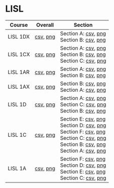 # LISL

| Course | Overall | Section |
| ------ | ------- | ------- |
| LISL 1DX | [csv](https://github.com/UCSD-Historical-Enrollment-Data//Users/ryanbatubara/Desktop/2024Spring/blob/main/overall/LISL%201DX.csv), [png](https://raw.githubusercontent.com/UCSD-Historical-Enrollment-Data//Users/ryanbatubara/Desktop/2024Spring/main/plot_overall/LISL%201DX.png) | Section A: [csv](https://github.com/UCSD-Historical-Enrollment-Data//Users/ryanbatubara/Desktop/2024Spring/blob/main/section/LISL%201DX_A.csv), [png](https://raw.githubusercontent.com/UCSD-Historical-Enrollment-Data//Users/ryanbatubara/Desktop/2024Spring/main/plot_section/LISL%201DX_A.png)<br>Section B: [csv](https://github.com/UCSD-Historical-Enrollment-Data//Users/ryanbatubara/Desktop/2024Spring/blob/main/section/LISL%201DX_B.csv), [png](https://raw.githubusercontent.com/UCSD-Historical-Enrollment-Data//Users/ryanbatubara/Desktop/2024Spring/main/plot_section/LISL%201DX_B.png) |
| LISL 1CX | [csv](https://github.com/UCSD-Historical-Enrollment-Data//Users/ryanbatubara/Desktop/2024Spring/blob/main/overall/LISL%201CX.csv), [png](https://raw.githubusercontent.com/UCSD-Historical-Enrollment-Data//Users/ryanbatubara/Desktop/2024Spring/main/plot_overall/LISL%201CX.png) | Section A: [csv](https://github.com/UCSD-Historical-Enrollment-Data//Users/ryanbatubara/Desktop/2024Spring/blob/main/section/LISL%201CX_A.csv), [png](https://raw.githubusercontent.com/UCSD-Historical-Enrollment-Data//Users/ryanbatubara/Desktop/2024Spring/main/plot_section/LISL%201CX_A.png)<br>Section B: [csv](https://github.com/UCSD-Historical-Enrollment-Data//Users/ryanbatubara/Desktop/2024Spring/blob/main/section/LISL%201CX_B.csv), [png](https://raw.githubusercontent.com/UCSD-Historical-Enrollment-Data//Users/ryanbatubara/Desktop/2024Spring/main/plot_section/LISL%201CX_B.png)<br>Section C: [csv](https://github.com/UCSD-Historical-Enrollment-Data//Users/ryanbatubara/Desktop/2024Spring/blob/main/section/LISL%201CX_C.csv), [png](https://raw.githubusercontent.com/UCSD-Historical-Enrollment-Data//Users/ryanbatubara/Desktop/2024Spring/main/plot_section/LISL%201CX_C.png) |
| LISL 1AR | [csv](https://github.com/UCSD-Historical-Enrollment-Data//Users/ryanbatubara/Desktop/2024Spring/blob/main/overall/LISL%201AR.csv), [png](https://raw.githubusercontent.com/UCSD-Historical-Enrollment-Data//Users/ryanbatubara/Desktop/2024Spring/main/plot_overall/LISL%201AR.png) | Section A: [csv](https://github.com/UCSD-Historical-Enrollment-Data//Users/ryanbatubara/Desktop/2024Spring/blob/main/section/LISL%201AR_A.csv), [png](https://raw.githubusercontent.com/UCSD-Historical-Enrollment-Data//Users/ryanbatubara/Desktop/2024Spring/main/plot_section/LISL%201AR_A.png)<br>Section B: [csv](https://github.com/UCSD-Historical-Enrollment-Data//Users/ryanbatubara/Desktop/2024Spring/blob/main/section/LISL%201AR_B.csv), [png](https://raw.githubusercontent.com/UCSD-Historical-Enrollment-Data//Users/ryanbatubara/Desktop/2024Spring/main/plot_section/LISL%201AR_B.png) |
| LISL 1AX | [csv](https://github.com/UCSD-Historical-Enrollment-Data//Users/ryanbatubara/Desktop/2024Spring/blob/main/overall/LISL%201AX.csv), [png](https://raw.githubusercontent.com/UCSD-Historical-Enrollment-Data//Users/ryanbatubara/Desktop/2024Spring/main/plot_overall/LISL%201AX.png) | Section B: [csv](https://github.com/UCSD-Historical-Enrollment-Data//Users/ryanbatubara/Desktop/2024Spring/blob/main/section/LISL%201AX_B.csv), [png](https://raw.githubusercontent.com/UCSD-Historical-Enrollment-Data//Users/ryanbatubara/Desktop/2024Spring/main/plot_section/LISL%201AX_B.png)<br>Section A: [csv](https://github.com/UCSD-Historical-Enrollment-Data//Users/ryanbatubara/Desktop/2024Spring/blob/main/section/LISL%201AX_A.csv), [png](https://raw.githubusercontent.com/UCSD-Historical-Enrollment-Data//Users/ryanbatubara/Desktop/2024Spring/main/plot_section/LISL%201AX_A.png) |
| LISL 1D | [csv](https://github.com/UCSD-Historical-Enrollment-Data//Users/ryanbatubara/Desktop/2024Spring/blob/main/overall/LISL%201D.csv), [png](https://raw.githubusercontent.com/UCSD-Historical-Enrollment-Data//Users/ryanbatubara/Desktop/2024Spring/main/plot_overall/LISL%201D.png) | Section A: [csv](https://github.com/UCSD-Historical-Enrollment-Data//Users/ryanbatubara/Desktop/2024Spring/blob/main/section/LISL%201D_A.csv), [png](https://raw.githubusercontent.com/UCSD-Historical-Enrollment-Data//Users/ryanbatubara/Desktop/2024Spring/main/plot_section/LISL%201D_A.png)<br>Section C: [csv](https://github.com/UCSD-Historical-Enrollment-Data//Users/ryanbatubara/Desktop/2024Spring/blob/main/section/LISL%201D_C.csv), [png](https://raw.githubusercontent.com/UCSD-Historical-Enrollment-Data//Users/ryanbatubara/Desktop/2024Spring/main/plot_section/LISL%201D_C.png)<br>Section B: [csv](https://github.com/UCSD-Historical-Enrollment-Data//Users/ryanbatubara/Desktop/2024Spring/blob/main/section/LISL%201D_B.csv), [png](https://raw.githubusercontent.com/UCSD-Historical-Enrollment-Data//Users/ryanbatubara/Desktop/2024Spring/main/plot_section/LISL%201D_B.png) |
| LISL 1C | [csv](https://github.com/UCSD-Historical-Enrollment-Data//Users/ryanbatubara/Desktop/2024Spring/blob/main/overall/LISL%201C.csv), [png](https://raw.githubusercontent.com/UCSD-Historical-Enrollment-Data//Users/ryanbatubara/Desktop/2024Spring/main/plot_overall/LISL%201C.png) | Section E: [csv](https://github.com/UCSD-Historical-Enrollment-Data//Users/ryanbatubara/Desktop/2024Spring/blob/main/section/LISL%201C_E.csv), [png](https://raw.githubusercontent.com/UCSD-Historical-Enrollment-Data//Users/ryanbatubara/Desktop/2024Spring/main/plot_section/LISL%201C_E.png)<br>Section D: [csv](https://github.com/UCSD-Historical-Enrollment-Data//Users/ryanbatubara/Desktop/2024Spring/blob/main/section/LISL%201C_D.csv), [png](https://raw.githubusercontent.com/UCSD-Historical-Enrollment-Data//Users/ryanbatubara/Desktop/2024Spring/main/plot_section/LISL%201C_D.png)<br>Section F: [csv](https://github.com/UCSD-Historical-Enrollment-Data//Users/ryanbatubara/Desktop/2024Spring/blob/main/section/LISL%201C_F.csv), [png](https://raw.githubusercontent.com/UCSD-Historical-Enrollment-Data//Users/ryanbatubara/Desktop/2024Spring/main/plot_section/LISL%201C_F.png)<br>Section C: [csv](https://github.com/UCSD-Historical-Enrollment-Data//Users/ryanbatubara/Desktop/2024Spring/blob/main/section/LISL%201C_C.csv), [png](https://raw.githubusercontent.com/UCSD-Historical-Enrollment-Data//Users/ryanbatubara/Desktop/2024Spring/main/plot_section/LISL%201C_C.png)<br>Section B: [csv](https://github.com/UCSD-Historical-Enrollment-Data//Users/ryanbatubara/Desktop/2024Spring/blob/main/section/LISL%201C_B.csv), [png](https://raw.githubusercontent.com/UCSD-Historical-Enrollment-Data//Users/ryanbatubara/Desktop/2024Spring/main/plot_section/LISL%201C_B.png)<br>Section A: [csv](https://github.com/UCSD-Historical-Enrollment-Data//Users/ryanbatubara/Desktop/2024Spring/blob/main/section/LISL%201C_A.csv), [png](https://raw.githubusercontent.com/UCSD-Historical-Enrollment-Data//Users/ryanbatubara/Desktop/2024Spring/main/plot_section/LISL%201C_A.png) |
| LISL 1A | [csv](https://github.com/UCSD-Historical-Enrollment-Data//Users/ryanbatubara/Desktop/2024Spring/blob/main/overall/LISL%201A.csv), [png](https://raw.githubusercontent.com/UCSD-Historical-Enrollment-Data//Users/ryanbatubara/Desktop/2024Spring/main/plot_overall/LISL%201A.png) | Section F: [csv](https://github.com/UCSD-Historical-Enrollment-Data//Users/ryanbatubara/Desktop/2024Spring/blob/main/section/LISL%201A_F.csv), [png](https://raw.githubusercontent.com/UCSD-Historical-Enrollment-Data//Users/ryanbatubara/Desktop/2024Spring/main/plot_section/LISL%201A_F.png)<br>Section D: [csv](https://github.com/UCSD-Historical-Enrollment-Data//Users/ryanbatubara/Desktop/2024Spring/blob/main/section/LISL%201A_D.csv), [png](https://raw.githubusercontent.com/UCSD-Historical-Enrollment-Data//Users/ryanbatubara/Desktop/2024Spring/main/plot_section/LISL%201A_D.png)<br>Section E: [csv](https://github.com/UCSD-Historical-Enrollment-Data//Users/ryanbatubara/Desktop/2024Spring/blob/main/section/LISL%201A_E.csv), [png](https://raw.githubusercontent.com/UCSD-Historical-Enrollment-Data//Users/ryanbatubara/Desktop/2024Spring/main/plot_section/LISL%201A_E.png)<br>Section C: [csv](https://github.com/UCSD-Historical-Enrollment-Data//Users/ryanbatubara/Desktop/2024Spring/blob/main/section/LISL%201A_C.csv), [png](https://raw.githubusercontent.com/UCSD-Historical-Enrollment-Data//Users/ryanbatubara/Desktop/2024Spring/main/plot_section/LISL%201A_C.png) |
